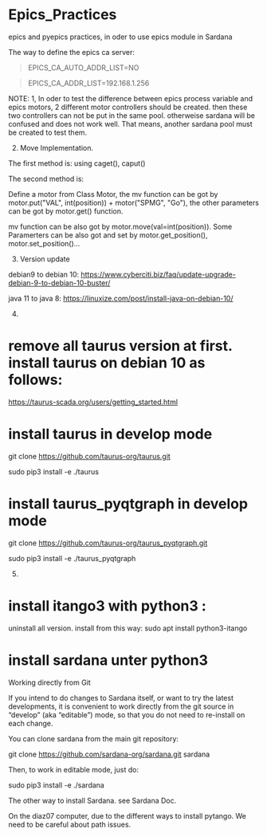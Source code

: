 # Epics_Practices
epics and pyepics practices, in oder to use epics module in Sardana 

The way to define the epics ca server:


> EPICS_CA_AUTO_ADDR_LIST=NO

> EPICS_CA_ADDR_LIST=192.168.1.256


NOTE:
1, In oder to test the difference between epics process variable and epics motors, 2 different motor controllers should be created. then these two controllers can not be put in the same pool. otherweise sardana will be confused and does not work well.  That means, another sardana pool must be created to test them.

2. Move Implementation.

  The first method is: using caget(), caput()
  
  The second method is:
  
  Define a motor from Class Motor, the mv function can be got by motor.put("VAL", int(position)) + motor("SPMG", "Go"), the other parameters can be got by motor.get() function.
  
   mv function can be also got by motor.move(val=int(position)). Some Paramerters can be also got and set by motor.get_position(), motor.set_position()...


3. Version update

debian9 to debian 10:
https://www.cyberciti.biz/faq/update-upgrade-debian-9-to-debian-10-buster/


java 11 to java 8:
https://linuxize.com/post/install-java-on-debian-10/

4. 
# remove all taurus version at first. install taurus on debian 10 as follows:

https://taurus-scada.org/users/getting_started.html

# install taurus in develop mode
git clone https://github.com/taurus-org/taurus.git

sudo pip3 install -e ./taurus  

# install taurus_pyqtgraph in develop mode
git clone https://github.com/taurus-org/taurus_pyqtgraph.git

sudo pip3 install -e ./taurus_pyqtgraph  

5. 
# install itango3 with python3 :

uninstall all version. install from this way: sudo apt install python3-itango

# install sardana unter python3
Working directly from Git

If you intend to do changes to Sardana itself, or want to try the latest developments, it is convenient to work directly from the git source in “develop” (aka “editable”) mode, so that you do not need to re-install on each change.

You can clone sardana from the main git repository:

git clone https://github.com/sardana-org/sardana.git sardana

Then, to work in editable mode, just do:

sudo pip3 install -e ./sardana

The other way to install Sardana. see Sardana Doc.

On the diaz07 computer, due to the different ways to install pytango. We need to be careful about path issues. 
